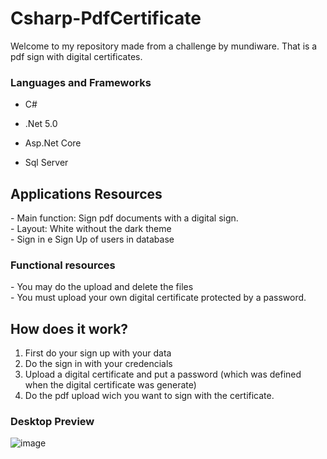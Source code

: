 # Csharp-PdfCertificate

Welcome to my repository made from a challenge by mundiware. That is a pdf sign with digital certificates.


### Languages and Frameworks

- C#

- .Net 5.0

- Asp.Net Core

- Sql Server


<h2>Applications Resources</h2>
- Main function: Sign pdf documents with a digital sign.<br>
- Layout: White without the dark theme<br>
- Sign in e Sign Up of users in database<br>
<h3>Functional resources</h3>
- You may do the upload and delete the files<br>
- You must upload your own digital certificate protected by a password.<br>

<h2>How does it work?</h2>


1. First do your sign up with your data
2. Do the sign in with your credencials
3. Upload a digital certificate and put a password (which was defined when the digital certificate was generate)
4. Do the pdf upload wich you want to sign with the certificate.

### Desktop Preview

![image](https://user-images.githubusercontent.com/55301440/157883824-9c9e20f6-1de7-4eeb-b914-acc15e963919.png)
